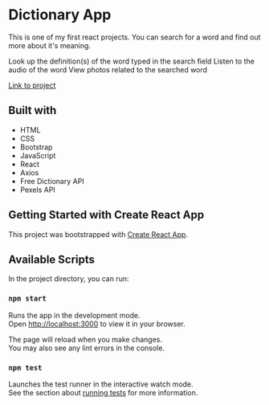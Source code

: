 # Dictionary App

This is one of my first react projects. 
You can search for a word and find out more about it's meaning. 

Look up the definition(s) of the word typed in the search field
Listen to the audio of the word
View photos related to the searched word

[Link to project](https://frosty-lumiere-3bb161.netlify.app/)

## Built with

- HTML
- CSS
- Bootstrap
- JavaScript
- React
- Axios
- Free Dictionary API
- Pexels API


## Getting Started with Create React App

This project was bootstrapped with [Create React App](https://github.com/facebook/create-react-app).

## Available Scripts

In the project directory, you can run:

### `npm start`

Runs the app in the development mode.\
Open [http://localhost:3000](http://localhost:3000) to view it in your browser.

The page will reload when you make changes.\
You may also see any lint errors in the console.

### `npm test`

Launches the test runner in the interactive watch mode.\
See the section about [running tests](https://facebook.github.io/create-react-app/docs/running-tests) for more information.
